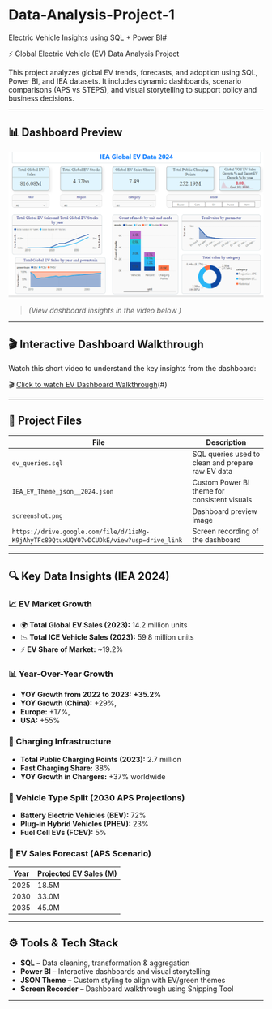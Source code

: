 # Data-Analysis-Project-1
Electric Vehicle Insights using SQL + Power BI# 

⚡ Global Electric Vehicle (EV) Data Analysis Project

This project analyzes global EV trends, forecasts, and adoption using SQL, Power BI, and IEA datasets. It includes dynamic dashboards, scenario comparisons (APS vs STEPS), and visual storytelling to support policy and business decisions.

---

## 📊 Dashboard Preview

![EV Dashboard](Screenshot.png)

> *(View dashboard insights in the video below )*

---

## 🎬 Interactive Dashboard Walkthrough

Watch this short video to understand the key insights from the dashboard:

🎬 [Click to watch EV Dashboard Walkthrough](https://drive.google.com/uc?export=download&id=1iaMg-K9jAhyTFc89QtuxUQY07wDCUDkE)(#)  


---

## 📁 Project Files

| File                          | Description                                           |
|-------------------------------|-------------------------------------------------------|
| `ev_queries.sql`              | SQL queries used to clean and prepare raw EV data     |
| `IEA_EV_Theme_json__2024.json`| Custom Power BI theme for consistent visuals          |
| `screenshot.png`              | Dashboard preview image                               |
| `https://drive.google.com/file/d/1iaMg-K9jAhyTFc89QtuxUQY07wDCUDkE/view?usp=drive_link`| Screen recording of the dashboard|


---

## 🔍 Key Data Insights (IEA 2024)

### 📈 EV Market Growth
- 🌍 **Total Global EV Sales (2023):** 14.2 million units
- 📉 **Total ICE Vehicle Sales (2023):** 59.8 million units
- ⚡ **EV Share of Market:** ~19.2%

### 📊 Year-Over-Year Growth
- **YOY Growth from 2022 to 2023:** **+35.2%**
- **YOY Growth (China):** +29%,
- **Europe:** +17%,
- **USA:** +55%

### 🔌 Charging Infrastructure
- **Total Public Charging Points (2023):** 2.7 million
- **Fast Charging Share:** 38%
- **YOY Growth in Chargers:** +37% worldwide

### 🚗 Vehicle Type Split (2030 APS Projections)
- **Battery Electric Vehicles (BEV):** 72%
- **Plug-in Hybrid Vehicles (PHEV):** 23%
- **Fuel Cell EVs (FCEV):** 5%

### 📅 EV Sales Forecast (APS Scenario)
| Year | Projected EV Sales (M) |
|------|------------------------|
| 2025 | 18.5M                  |
| 2030 | 33.0M                  |
| 2035 | 45.0M                  |

---

## ⚙️ Tools & Tech Stack

- **SQL** – Data cleaning, transformation & aggregation
- **Power BI** – Interactive dashboards and visual storytelling
- **JSON Theme** – Custom styling to align with EV/green themes
- **Screen Recorder** – Dashboard walkthrough using Snipping Tool 

---






